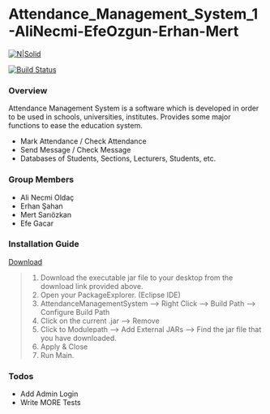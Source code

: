 # Attendance_Management_System_1-AliNecmi-EfeOzgun-Erhan-Mert

[![N|Solid](https://i.pinimg.com/originals/66/91/34/669134ccc51bbe833736ce25d1379969.jpg)](https://nodesource.com/products/nsolid)

[![Build Status](https://travis-ci.org/joemccann/dillinger.svg?branch=master)](https://travis-ci.org/joemccann/dillinger)
### Overview
Attendance Management System is a software which is developed in order to be used in schools, universities, institutes. Provides some major functions to ease the education system.

  - Mark Attendance / Check Attendance
  - Send Message / Check Message
  - Databases of Students, Sections, Lecturers, Students, etc. 

### Group Members

  - Ali Necmi Oldaç
  - Erhan Şahan
  - Mert Sarıözkan
  - Efe Gacar
  
### Installation Guide
[Download] 
  > 1. Download the executable jar file to your desktop from the download link provided above.
  > 2. Open your PackageExplorer. (Eclipse IDE)
  > 3. AttendanceManagementSystem --> Right Click --> Build Path --> Configure Build Path
  > 4. Click on the current .jar --> Remove 
  > 5. Click to Modulepath --> Add External JARs --> Find the jar file that you have downloaded. 
  > 6. Apply & Close
  > 7. Run Main.

### Todos

 - Add Admin Login
 - Write MORE Tests




[//]: # (These are reference links used in the body of this note and get stripped out when the markdown processor does its job. There is no need to format nicely because it shouldn't be seen. Thanks SO - http://stackoverflow.com/questions/4823468/store-comments-in-markdown-syntax)

   [Download]: <https://bitbucket.org/xerial/sqlite-jdbc/downloads/sqlite-jdbc-3.27.2.1.jar>
   [dill]: <https://github.com/joemccann/dillinger>
   [git-repo-url]: <https://github.com/joemccann/dillinger.git>
   [john gruber]: <http://daringfireball.net>
   [df1]: <http://daringfireball.net/projects/markdown/>
   [markdown-it]: <https://github.com/markdown-it/markdown-it>
   [Ace Editor]: <http://ace.ajax.org>
   [node.js]: <http://nodejs.org>
   [Twitter Bootstrap]: <http://twitter.github.com/bootstrap/>
   [jQuery]: <http://jquery.com>
   [@tjholowaychuk]: <http://twitter.com/tjholowaychuk>
   [express]: <http://expressjs.com>
   [AngularJS]: <http://angularjs.org>
   [Gulp]: <http://gulpjs.com>

   [PlDb]: <https://github.com/joemccann/dillinger/tree/master/plugins/dropbox/README.md>
   [PlGh]: <https://github.com/joemccann/dillinger/tree/master/plugins/github/README.md>
   [PlGd]: <https://github.com/joemccann/dillinger/tree/master/plugins/googledrive/README.md>
   [PlOd]: <https://github.com/joemccann/dillinger/tree/master/plugins/onedrive/README.md>
   [PlMe]: <https://github.com/joemccann/dillinger/tree/master/plugins/medium/README.md>
   [PlGa]: <https://github.com/RahulHP/dillinger/blob/master/plugins/googleanalytics/README.md>
